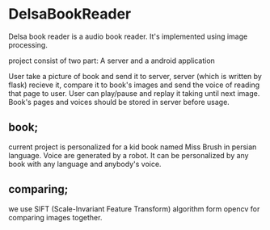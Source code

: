 # DelsaBookReader
Delsa book reader is a audio book reader. It's implemented using image processing. 

project consist of two part:
A server and a android application

User take a picture of book and send it to server, server (which is written by flask) recieve it, compare it to book's images and send the voice of reading that page to user. User can play/pause and replay it taking until next image.
Book's pages and voices should be stored in server before usage.

## book;
current project is personalized for a kid book named Miss Brush in persian language. Voice are generated by a robot.
It can be personalized by any book with any language and anybody's voice.

## comparing;
we use SIFT (Scale-Invariant Feature Transform) algorithm form opencv for comparing images together.
